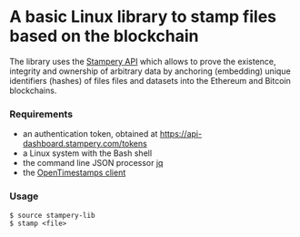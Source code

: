 # A basic Linux library to stamp files based on the blockchain

The library uses the [Stampery API](https://api.stampery.com/) which allows to prove the existence, integrity and ownership of arbitrary data by anchoring (embedding) unique identifiers (hashes) of files files and datasets into the Ethereum and Bitcoin blockchains.

### Requirements

* an authentication token, obtained at https://api-dashboard.stampery.com/tokens
* a Linux system with the Bash shell
* the command line JSON processor [jq](https://stedolan.github.io/jq/)
* the [OpenTimestamps client](https://github.com/opentimestamps/opentimestamps-client)

### Usage

```
$ source stampery-lib
$ stamp <file>
```
